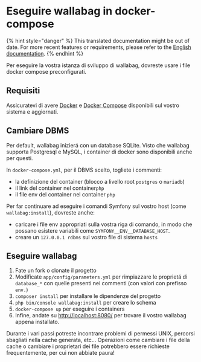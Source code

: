 # Eseguire wallabag in docker-compose

{% hint style="danger" %}
This translated documentation might be out of date. For more recent features or requirements, please refer to the [English documentation](https://doc.wallabag.org/en/).
{% endhint %}

Per eseguire la vostra istanza di sviluppo di wallabag, dovreste
usare i file docker compose preconfigurati.

Requisiti
---------

Assicuratevi di avere [Docker](https://docs.docker.com/installation/ubuntulinux/) e [Docker
Compose](https://docs.docker.com/compose/install/) disponibili sul
vostro sistema e aggiornati.

Cambiare DBMS
-------------

Per default, wallabag inizierá con un database SQLite. Visto che
wallabag supporta Postgresql e MySQL, i container di docker sono
disponibili anche per questi.

In `docker-compose.yml`, per il DBMS scelto, togliete i commenti:

-   la definizione del container (blocco a livello root `postgres` o
    `mariadb`)
-   il link del container nel container`php`
-   il file env del container nel container `php`

Per far continuare ad eseguire i comandi Symfony sul vostro host (come
`wallabag:install`), dovreste anche:

-   caricare i file env appropriati sulla vostra riga di comando, in
    modo che possano esistere variabili come
    `SYMFONY__ENV__DATABASE_HOST`.
-   creare un `127.0.0.1 rdbms` sul vostro file di sistema `hosts`

Eseguire wallabag
-----------------

1.  Fate un fork o clonate il progetto
2.  Modificate `app/config/parameters.yml` per rimpiazzare le proprietá di `database_*` con quelle presenti nei commenti (con valori con prefisso `env.`)
3.  `composer install` per installare le dipendenze del progetto
4.  `php bin/console wallabag:install` per creare lo schema
5.  `docker-compose up` per eseguire i containers
6.  Infine, andate su <http://localhost:8080/> per trovare il vostro wallabag appena installato.

Durante i vari passi potreste incontrare problemi di permessi UNIX, percorsi sbagliati nella cache generata, etc... Operazioni come cambiare i file della cache o cambiare i proprietari dei file potrebbero essere richieste frequentemente, per cui non abbiate paura!
